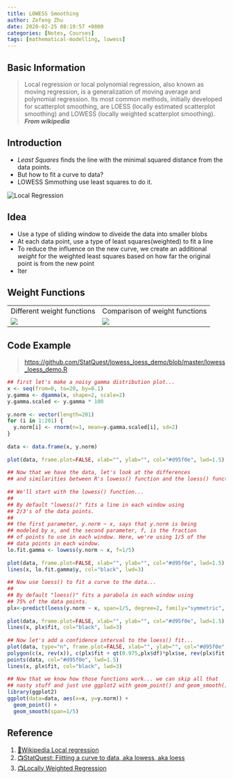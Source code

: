 ```yaml
---
title: LOWESS Smoothing
author: Zefeng Zhu
date: 2020-02-25 08:19:57 +0800
categories: [Notes, Courses]
tags: [mathematical-modelling, lowess]
---
```


## Basic Information

> Local regression or local polynomial regression, also known as moving regression, is a generalization of moving average and polynomial regression. Its most common methods, initially developed for scatterplot smoothing, are LOESS (locally estimated scatterplot smoothing) and LOWESS (locally weighted scatterplot smoothing). ***From wikipedia***

## Introduction

* _Least Squares_ finds the line with the minimal squared distance from the data points.
* But how to fit a curve to data?
* LOWESS Smmothing use least squares to do it.

![Local Regression](../../assets/img/localRegression.png)

## Idea

* Use a type of sliding window to diveide the data into smaller blobs
* At each data point, use a type of least squares(weighted) to fit a line
* To reduce the influence on the new curve, we create an additional _weight_ for the weighted least squares based on how far the original point is from the new point
* Iter

## Weight Functions

<table>
    <tr>
        <td>
            Different weight functions
        </td>
        <td>
          Comparison of weight functions
        </td>
    </tr>
    <tr>
        <td>
            <img src="../../assets/img/weight_funcs.png"/>
        </td>
        <td>
            <img src="../../assets/img/weight_funcs_alt.png"/>
        </td>
    </tr>
</table>

## Code Example

> https://github.com/StatQuest/lowess_loess_demo/blob/master/lowess_loess_demo.R

```R
## first let's make a noisy gamma distribution plot...
x <- seq(from=0, to=20, by=0.1)
y.gamma <- dgamma(x, shape=2, scale=2)
y.gamma.scaled <- y.gamma * 100
 
y.norm <- vector(length=201)
for (i in 1:201) {
  y.norm[i] <- rnorm(n=1, mean=y.gamma.scaled[i], sd=2) 
}
 
data <- data.frame(x, y.norm)
 
plot(data, frame.plot=FALSE, xlab="", ylab="", col="#d95f0e", lwd=1.5)
 
## Now that we have the data, let's look at the differences 
## and similarities between R's lowess() function and the loess() function.
 
## We'll start with the lowess() function...
##
## By default "lowess()" fits a line in each window using
## 2/3's of the data points.
##
## the first parameter, y.norm ~ x, says that y.norm is being
## modeled by x, and the second parameter, f, is the fraction
## of points to use in each window. Here, we're using 1/5 of the
## data points in each window.
lo.fit.gamma <- lowess(y.norm ~ x, f=1/5)
 
plot(data, frame.plot=FALSE, xlab="", ylab="", col="#d95f0e", lwd=1.5)
lines(x, lo.fit.gamma$y, col="black", lwd=3)
 
## Now use loess() to fit a curve to the data...
##
## By default "loess()" fits a parabola in each window using
## 75% of the data points.
plx<-predict(loess(y.norm ~ x, span=1/5, degree=2, family="symmetric", iterations=4), se=T)
 
plot(data, frame.plot=FALSE, xlab="", ylab="", col="#d95f0e", lwd=1.5)
lines(x, plx$fit, col="black", lwd=3)
 
## Now let's add a confidence interval to the loess() fit...
plot(data, type="n", frame.plot=FALSE, xlab="", ylab="", col="#d95f0e", lwd=1.5)
polygon(c(x, rev(x)), c(plx$fit + qt(0.975,plx$df)*plx$se, rev(plx$fit - qt(0.975,plx$df)*plx$se)), col="#99999977")
points(data, col="#d95f0e", lwd=1.5)
lines(x, plx$fit, col="black", lwd=3)
 
## Now that we know how those functions work... we can skip all that
## nasty stuff and just use ggplot2 with geom_point() and geom_smooth()
library(ggplot2)
ggplot(data=data, aes(x=x, y=y.norm)) +
  geom_point() +
  geom_smooth(span=1/5)
```

## Reference

1. [📜Wikipedia Local regression](https://en.wikipedia.org/wiki/Local_regression)
2. [📺StatQuest: Fiitting a curve to data, aka lowess, aka loess](https://www.youtube.com/watch?v=Vf7oJ6z2LCc)
3. [📺Locally Weighted Regression](https://www.youtube.com/watch?v=TzjGoHb4ecY)